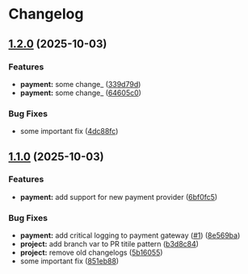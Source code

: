 # Changelog

## [1.2.0](https://github.com/iurii-galkin-sp/release-please-poc-test/compare/project-v1.1.0...project-v1.2.0) (2025-10-03)


### Features

* **payment:** some change_ ([339d79d](https://github.com/iurii-galkin-sp/release-please-poc-test/commit/339d79d8aaee07879a8ddb2eb4d0ed74ef635ece))
* **payment:** some change_ ([64605c0](https://github.com/iurii-galkin-sp/release-please-poc-test/commit/64605c03b713e350b3432f289131060ff1d83f4c))


### Bug Fixes

* some important fix ([4dc88fc](https://github.com/iurii-galkin-sp/release-please-poc-test/commit/4dc88fcd89f37b9a6d264e4c304e02e56b74e802))

## [1.1.0](https://github.com/iurii-galkin-sp/release-please-poc-test/compare/project-v1.0.0...project-v1.1.0) (2025-10-03)


### Features

* **payment:** add support for new payment provider ([6bf0fc5](https://github.com/iurii-galkin-sp/release-please-poc-test/commit/6bf0fc54dda7b855555b25d3af5dd66c5518313e))


### Bug Fixes

* **payment:** add critical logging to payment gateway ([#1](https://github.com/iurii-galkin-sp/release-please-poc-test/issues/1)) ([8e569ba](https://github.com/iurii-galkin-sp/release-please-poc-test/commit/8e569ba4a0e4e4e3e7f28cc1595926baa7e5c33a))
* **project:** add branch var to PR titile pattern ([b3d8c84](https://github.com/iurii-galkin-sp/release-please-poc-test/commit/b3d8c84a392d291b7e26c9a3a0f0f95129ba4a2f))
* **project:** remove old changelogs ([5b16055](https://github.com/iurii-galkin-sp/release-please-poc-test/commit/5b16055b6ae2f1d7855114b62dfd691f9b287047))
* some important fix ([851eb88](https://github.com/iurii-galkin-sp/release-please-poc-test/commit/851eb88fed9a40969c1676b99a050142a5253aac))
